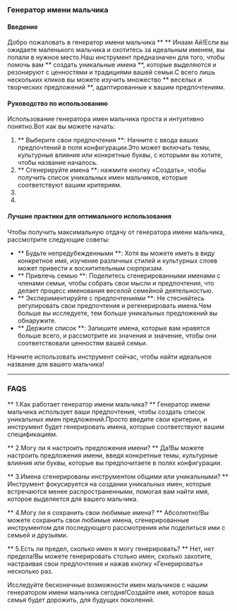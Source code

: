 ### Генератор имени мальчика

#### Введение
Добро пожаловать в генератор имени мальчика ** ** Инаам Ай!Если вы ожидаете маленького мальчика и охотитесь за идеальным именем, вы попали в нужное место.Наш инструмент предназначен для того, чтобы помочь вам ** создать уникальные имена **, которые выделяются и резонируют с ценностями и традициями вашей семьи.С всего лишь нескольких кликов вы можете изучить множество ** веселых и творческих предложений **, адаптированные к вашим предпочтениям.

#### Руководство по использованию
Использование генератора имен мальчика проста и интуитивно понятно.Вот как вы можете начать:

1. ** Выберите свои предпочтения **: Начните с ввода ваших предпочтений в поля конфигурации.Это может включать темы, культурные влияния или конкретные буквы, с которыми вы хотите, чтобы название началось.
2. ** Сгенерируйте имена **: нажмите кнопку «Создать», чтобы получить список уникальных имен мальчиков, которые соответствуют вашим критериям.
3.
4.

#### Лучшие практики для оптимального использования
Чтобы получить максимальную отдачу от генератора имени мальчика, рассмотрите следующие советы:

- ** Будьте непредубежденными **: Хотя вы можете иметь в виду конкретное имя, изучение различных стилей и культурных слоев может привести к восхитительным сюрпризам.
- ** Привлечь семью **: Поделитесь сгенерированными именами с членами семьи, чтобы собрать свои мысли и предпочтения, что делает процесс именования веселой семейной деятельностью.
- ** Экспериментируйте с предпочтениями **: Не стесняйтесь регулировать свои предпочтения и регенерировать имена.Чем больше вы исследуете, тем больше уникальных предложений вы обнаружите.
- ** Держите список **: Запишите имена, которые вам нравятся больше всего, и рассмотрите их значения и значение, чтобы они соответствовали ценностям вашей семьи.

Начните использовать инструмент сейчас, чтобы найти идеальное название для вашего мальчика!

---

### FAQS

** 1.Как работает генератор имени мальчика? **
Генератор имени мальчика использует ваши предпочтения, чтобы создать список уникальных имен предложений.Просто введите свои критерии, и инструмент будет генерировать имена, которые соответствуют вашим спецификациям.

** 2.Могу ли я настроить предложения имени? **
Да!Вы можете настроить предложения имени, введя конкретные темы, культурные влияния или буквы, которые вы предпочитаете в полях конфигурации.

** 3.Имена сгенерированы инструментом общими или уникальными? **
Инструмент фокусируется на создании уникальных имен, которые встречаются менее распространенными, помогая вам найти имя, которое выделяется для вашего мальчика.

** 4.Могу ли я сохранить свои любимые имена? **
Абсолютно!Вы можете сохранить свои любимые имена, сгенерированные инструментом для последующего рассмотрения или поделиться ими с семьей и друзьями.

** 5.Есть ли предел, сколько имен я могу генерировать? **
Нет, нет предела!Вы можете генерировать столько имен, сколько захотите, настраивая свои предпочтения и нажав кнопку «Генерировать» несколько раз.

Исследуйте бесконечные возможности имен мальчиков с нашим генератором имени мальчика сегодня!Создайте имя, которое ваша семья будет дорожить, для будущих поколений.